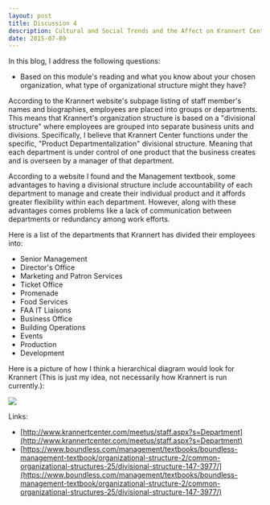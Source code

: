 ```yaml
---
layout: post
title: Discussion 4
description: Cultural and Social Trends and the Affect on Krannert Center
date: 2015-07-09
---
```


In this blog, I address the following questions:

* Based on this module's reading and what you know about your chosen organization, what type of organizational structure might they have?

According to the Krannert website's subpage listing of staff member's names and biographies, employees are placed into groups or departments. This means that Krannert's organization structure is based on a "divisional structure" where employees are grouped into separate business units and divisions. Specifically, I believe that Krannert Center functions under the specific, "Product Departmentalization" divisional structure. Meaning that each department is under control of one product that the business creates and is overseen by a manager of that department.

According to a website I found and the Management textbook, some advantages to having a divisional structure include accountability of each department to manage and create their individual product and it affords greater flexibility within each department. However, along with these advantages comes problems like a lack of communication between departments or redundancy among work efforts.

Here is a list of the departments that Krannert has divided their employees into:

* Senior Management
* Director's Office
* Marketing and Patron Services
* Ticket Office
* Promenade
* Food Services
* FAA IT Liaisons
* Business Office
* Building Operations
* Events
* Production
* Development

Here is a picture of how I think a hierarchical diagram would look for Krannert (This is just my idea, not necessarily how Krannert is run currently.):

<img src="https://www.dropbox.com/s/nk3knmcltekyznf/Krannert%20Diagram.jpg?raw=1">

Links:

* [http://www.krannertcenter.com/meetus/staff.aspx?s=Department](http://www.krannertcenter.com/meetus/staff.aspx?s=Department)
* [https://www.boundless.com/management/textbooks/boundless-management-textbook/organizational-structure-2/common-organizational-structures-25/divisional-structure-147-3977/](https://www.boundless.com/management/textbooks/boundless-management-textbook/organizational-structure-2/common-organizational-structures-25/divisional-structure-147-3977/)

